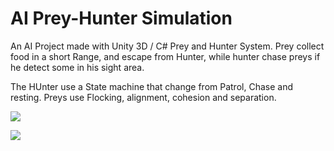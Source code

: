 # AI Prey-Hunter Simulation 
An AI Project made with Unity 3D / C# Prey and Hunter System.
Prey collect food in a short Range, and escape from Hunter, while hunter chase preys if he detect some in his sight area.

The HUnter use a State machine that change from Patrol, Chase and resting.
Preys use Flocking, alignment, cohesion and separation.


![](https://i.postimg.cc/9fmV4Vyt/1.jpg)

![](https://i.postimg.cc/3RWTBBSk/2.jpg)

